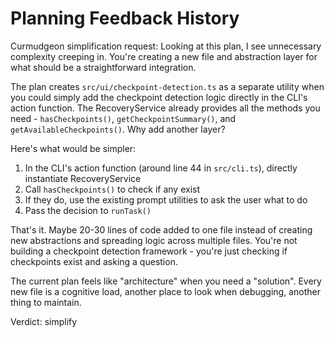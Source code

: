 # Planning Feedback History

Curmudgeon simplification request: Looking at this plan, I see unnecessary complexity creeping in. You're creating a new file and abstraction layer for what should be a straightforward integration.

The plan creates `src/ui/checkpoint-detection.ts` as a separate utility when you could simply add the checkpoint detection logic directly in the CLI's action function. The RecoveryService already provides all the methods you need - `hasCheckpoints()`, `getCheckpointSummary()`, and `getAvailableCheckpoints()`. Why add another layer?

Here's what would be simpler:
1. In the CLI's action function (around line 44 in `src/cli.ts`), directly instantiate RecoveryService
2. Call `hasCheckpoints()` to check if any exist
3. If they do, use the existing prompt utilities to ask the user what to do
4. Pass the decision to `runTask()` 

That's it. Maybe 20-30 lines of code added to one file instead of creating new abstractions and spreading logic across multiple files. You're not building a checkpoint detection framework - you're just checking if checkpoints exist and asking a question.

The current plan feels like "architecture" when you need a "solution". Every new file is a cognitive load, another place to look when debugging, another thing to maintain.

Verdict: simplify